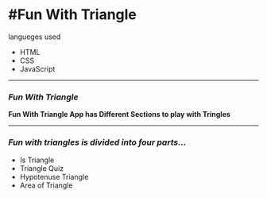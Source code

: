 <h1>#Fun With Triangle</h1>
langueges used
<ul>
    <li>HTML</li>
    <li>CSS</li>
  <li>JavaScript</li>
</ul>
<hr>
<h3><i>Fun With Triangle</i></h3>

<b>Fun With Triangle App has Different Sections to play with Tringles</b>
<hr>
<h3><i>Fun with triangles is divided into four parts...</i></h3>

<ul>
    <li>Is Triangle</li>
    <li>Triangle Quiz</li>
  <li>Hypotenuse Triangle</li>
  <li>Area of Triangle</li>
</ul>
